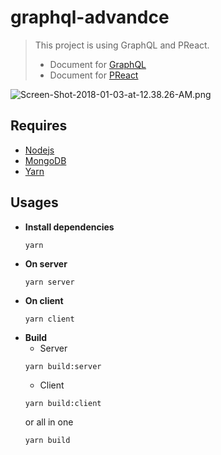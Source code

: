 # graphql-advandce
> This project is using GraphQL and PReact.  
> - Document for [GraphQL](http://graphql.org/learn/)
> - Document for [PReact](https://github.com/developit/preact/wiki)

![Screen-Shot-2018-01-03-at-12.38.26-AM.png](http://sv1.upsieutoc.com/2018/01/03/Screen-Shot-2018-01-03-at-12.38.26-AM.png)

## Requires
- [Nodejs](https://nodejs.org/en/)
- [MongoDB](https://www.mongodb.com/)
- [Yarn](https://yarnpkg.com/en)

## Usages
- **Install dependencies**
    ```
    yarn
    ```
- **On server**
    ```shell
    yarn server
    ```
- **On client**
    ```shell
    yarn client
    ```
- **Build**  
    - Server
    ```shell
    yarn build:server
    ```
    - Client
    ```shell
    yarn build:client
    ```
    or all in one
    ```shell
    yarn build
    ```
